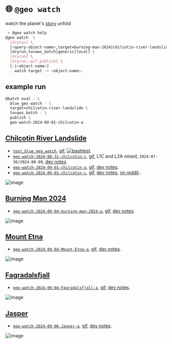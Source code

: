# 🌐 `@geo watch`

watch the planet's [story](./targets.yaml) unfold

```bash
 > @geo watch help
@geo watch  \
  [dryrun] \
  [<query-object-name>,target=burning-man-2024|chilcotin-river-landslide|elkhema|Mount-Etna|test] \
  [dryrun,to=aws_batch|generic|local] \
  [dryrun] \
  [dryrun,~gif,publish] \
  [-|<object-name>]
  . watch target -> <object-name>.
```

## example run

```bash
@batch eval - \
  blue_geo watch - \
  target=chilcotin-river-landslide \
  to=aws_batch - \
  publish \
  geo-watch-2024-09-01-chilcotin-a
```

## [Chilcotin River Landslide](./targets/chilcotin-river-landslide.md)
- [`test_blue_geo_watch`](https://kamangir-public.s3.ca-central-1.amazonaws.com/test_blue_geo_watch.tar.gz), [gif](https://kamangir-public.s3.ca-central-1.amazonaws.com/test_blue_geo_watch/test_blue_geo_watch.gif), [![bashtest](https://github.com/kamangir/blue-geo/actions/workflows/bashtest.yml/badge.svg)](https://github.com/kamangir/blue-geo/actions/workflows/bashtest.yml).
- [`geo-watch-2024-08-31-chilcotin-c`](https://kamangir-public.s3.ca-central-1.amazonaws.com/geo-watch-2024-08-31-chilcotin-c.tar.gz), [gif](https://kamangir-public.s3.ca-central-1.amazonaws.com/geo-watch-2024-08-31-chilcotin-c/geo-watch-2024-08-31-chilcotin-c.gif), L1C and L2A mixed, `2024-07-30/2024-08-09`, [dev notes](https://arash-kamangir.medium.com/%EF%B8%8F-conversations-with-ai-199-11f9b5497ef0).
- [`geo-watch-2024-09-01-chilcotin-a`](https://kamangir-public.s3.ca-central-1.amazonaws.com/geo-watch-2024-09-01-chilcotin-a.tar.gz), [gif](https://kamangir-public.s3.ca-central-1.amazonaws.com/geo-watch-2024-09-01-chilcotin-a/geo-watch-2024-09-01-chilcotin-a.gif), [dev notes](https://arash-kamangir.medium.com/%EF%B8%8F-conversations-with-ai-201-d64e9bb3716b).
- [`geo-watch-2024-09-01-chilcotin-c`](https://kamangir-public.s3.ca-central-1.amazonaws.com/geo-watch-2024-09-01-chilcotin-c.tar.gz), [gif](https://kamangir-public.s3.ca-central-1.amazonaws.com/geo-watch-2024-09-01-chilcotin-c/geo-watch-2024-09-01-chilcotin-c.gif), [dev notes](https://arash-kamangir.medium.com/%EF%B8%8F-conversations-with-ai-202-d59ba811398b), [on reddit](https://www.reddit.com/r/bash/comments/1f9cvyx/a_bash_python_tool_to_watch_a_target_in_satellite/)..

![image](https://kamangir-public.s3.ca-central-1.amazonaws.com/geo-watch-2024-09-01-chilcotin-c/geo-watch-2024-09-01-chilcotin-c-2X.gif?raw=true&random=3XBc07bw4CkshrCR)

## [Burning Man 2024](./targets/burning-man-2024.md)
- [`geo-watch-2024-09-04-burning-man-2024-a`](https://kamangir-public.s3.ca-central-1.amazonaws.com/geo-watch-2024-09-04-burning-man-2024-a.tar.gz), [gif](https://kamangir-public.s3.ca-central-1.amazonaws.com/geo-watch-2024-09-04-burning-man-2024-a/geo-watch-2024-09-04-burning-man-2024-a.gif), [dev notes](https://arash-kamangir.medium.com/%EF%B8%8F-conversations-with-ai-205-c272a95ce266).

![image](https://kamangir-public.s3.ca-central-1.amazonaws.com/geo-watch-2024-09-04-burning-man-2024-a/geo-watch-2024-09-04-burning-man-2024-a-2X.gif?raw=true&random=SFeMtiMM9MDXRgsm)

## [Mount Etna](./targets/Mount-Etna.md)
- [`geo-watch-2024-09-04-Mount-Etna-a`](https://kamangir-public.s3.ca-central-1.amazonaws.com/geo-watch-2024-09-04-Mount-Etna-a.tar.gz), [gif](https://kamangir-public.s3.ca-central-1.amazonaws.com/geo-watch-2024-09-04-Mount-Etna-a/geo-watch-2024-09-04-Mount-Etna-a.gif), [dev notes](https://arash-kamangir.medium.com/%EF%B8%8F-conversations-with-ai-205-c272a95ce266).

![image](https://kamangir-public.s3.ca-central-1.amazonaws.com/geo-watch-2024-09-04-Mount-Etna-a/geo-watch-2024-09-04-Mount-Etna-a-2X.gif?raw=true&random=OAwmIdW6gPJcVRni)

## [Fagradalsfjall](./targets/Fagradalsfjall.md)
- [`geo-watch-2024-09-04-Fagradalsfjall-a`](https://kamangir-public.s3.ca-central-1.amazonaws.com/geo-watch-2024-09-04-Fagradalsfjall-a.tar.gz), [gif](https://kamangir-public.s3.ca-central-1.amazonaws.com/geo-watch-2024-09-04-Fagradalsfjall-a/geo-watch-2024-09-04-Fagradalsfjall-a.gif), [dev notes](https://arash-kamangir.medium.com/%EF%B8%8F-conversations-with-ai-206-f7996520dc15).

![image](https://kamangir-public.s3.ca-central-1.amazonaws.com/geo-watch-2024-09-04-Fagradalsfjall-a/geo-watch-2024-09-04-Fagradalsfjall-a-2X.gif?raw=true&random=DcXhYy8EbaFikq2e)

## [Jasper](./targets/Jasper.md)
- [`geo-watch-2024-09-06-Jasper-a`](https://kamangir-public.s3.ca-central-1.amazonaws.com/geo-watch-2024-09-06-Jasper-a.tar.gz), [gif](https://kamangir-public.s3.ca-central-1.amazonaws.com/geo-watch-2024-09-06-Jasper-a/geo-watch-2024-09-06-Jasper-a.gif), [dev notes](https://arash-kamangir.medium.com/%EF%B8%8F-conversations-with-ai-208-7063fca1423b).

![image](https://kamangir-public.s3.ca-central-1.amazonaws.com/geo-watch-2024-09-06-Jasper-a/geo-watch-2024-09-06-Jasper-a-2X.gif?raw=true&random=xbQjL0h8GKhzZrBE)


